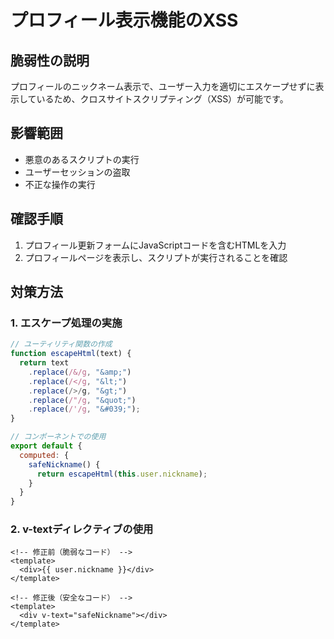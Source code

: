 # プロフィール表示機能のXSS

## 脆弱性の説明
プロフィールのニックネーム表示で、ユーザー入力を適切にエスケープせずに表示しているため、クロスサイトスクリプティング（XSS）が可能です。

## 影響範囲
- 悪意のあるスクリプトの実行
- ユーザーセッションの盗取
- 不正な操作の実行

## 確認手順
1. プロフィール更新フォームにJavaScriptコードを含むHTMLを入力
2. プロフィールページを表示し、スクリプトが実行されることを確認

## 対策方法
### 1. エスケープ処理の実施
```javascript
// ユーティリティ関数の作成
function escapeHtml(text) {
  return text
    .replace(/&/g, "&amp;")
    .replace(/</g, "&lt;")
    .replace(/>/g, "&gt;")
    .replace(/"/g, "&quot;")
    .replace(/'/g, "&#039;");
}

// コンポーネントでの使用
export default {
  computed: {
    safeNickname() {
      return escapeHtml(this.user.nickname);
    }
  }
}
```

### 2. v-textディレクティブの使用
```vue
<!-- 修正前（脆弱なコード） -->
<template>
  <div>{{ user.nickname }}</div>
</template>

<!-- 修正後（安全なコード） -->
<template>
  <div v-text="safeNickname"></div>
</template>
```
